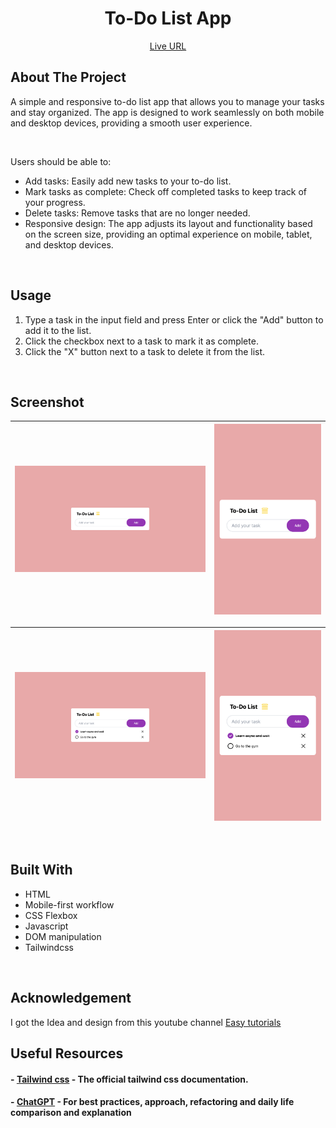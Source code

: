 <div align="center">

# To-Do List App

[Live URL]()

</div>

## About The Project

A simple and responsive to-do list app that allows you to manage your tasks and stay organized. The app is designed to work seamlessly on both mobile and desktop devices, providing a smooth user experience.

<br>

Users should be able to:

- Add tasks: Easily add new tasks to your to-do list.
- Mark tasks as complete: Check off completed tasks to keep track of your progress.
- Delete tasks: Remove tasks that are no longer needed.
- Responsive design: The app adjusts its layout and functionality based on the screen size, providing an optimal experience on mobile, tablet, and desktop devices.

<br>

## Usage

1. Type a task in the input field and press Enter or click the "Add" button to add it to the list.
1. Click the checkbox next to a task to mark it as complete.
1. Click the "X" button next to a task to delete it from the list.

<br>

## Screenshot

| ![To Do List](images/desktop-screenshot.png) | ![To Do List](images/mobile-screenshot.png) |
| -------------------------------------------- | ------------------------------------------- |

| ![To Do List](images/desktop-sample.png) | ![To Do List](images/mobile-sample.png) |
| ---------------------------------------- | --------------------------------------- |

<br>

## Built With

- HTML
- Mobile-first workflow
- CSS Flexbox
- Javascript
- DOM manipulation
- Tailwindcss

<br>

## Acknowledgement

I got the Idea and design from this youtube channel [Easy tutorials](https://www.youtube.com/watch?v=G0jO8kUrg-I)

## Useful Resources

#### - [Tailwind css](https://tailwindcss.com/) - The official tailwind css documentation.

#### - [ChatGPT](https://chat.openai.com/) - For best practices, approach, refactoring and daily life comparison and explanation
